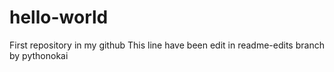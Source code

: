 # hello-world
First repository in my github
This line have been edit in readme-edits branch by pythonokai
